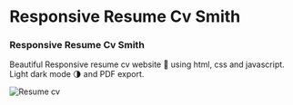 # Responsive Resume Cv Smith

### Responsive Resume Cv Smith

Beautiful Responsive resume cv website 📄 using html, css and javascript. Light dark mode 🌗 and PDF export.

![Resume cv](/RESPONSIVE.png)
